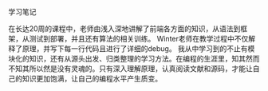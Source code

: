 学习笔记

在长达20周的课程中，老师由浅入深地讲解了前端各方面的知识，从语法到框架，从测试到部署，并且还有算法的相关训练。
Winter老师在教学过程中不仅解释了原理，并写下每一行代码且进行了详细的debug。
我从中学习到的不止有模块化的知识，还有从源头出发、归类整理的学习方法。在编程的生涯里，知其然而不知其所以然是没有灵魂的。只有深入理解原理，认真阅读文献和源码，才能让自己的知识更加饱满，让自己的编程水平产生质变。